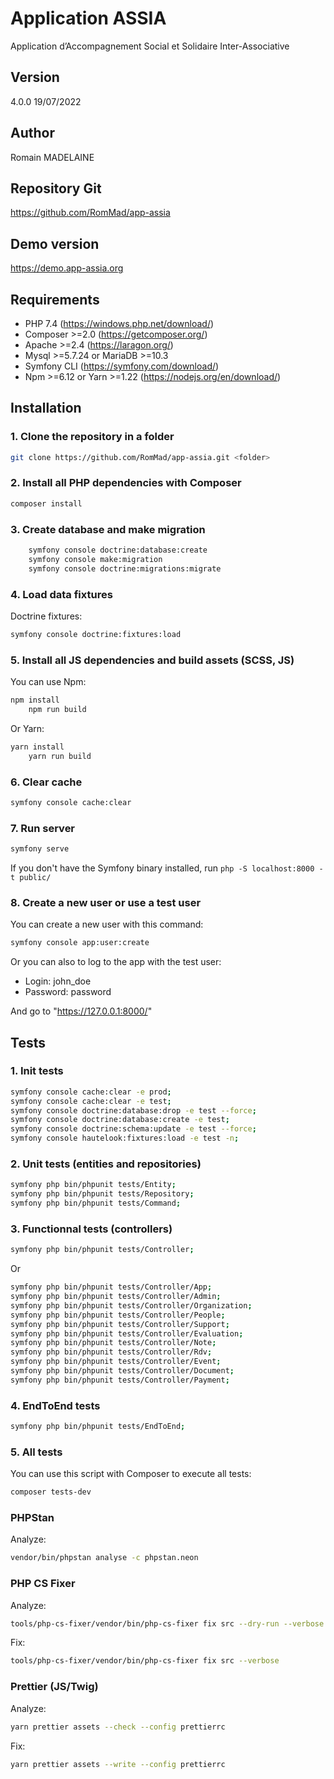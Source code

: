 # Application ASSIA

Application d’Accompagnement Social et Solidaire Inter-Associative

## Version

4.0.0 19/07/2022

## Author

Romain MADELAINE

## Repository Git

<https://github.com/RomMad/app-assia>

## Demo version

<https://demo.app-assia.org>

## Requirements

- PHP 7.4 (<https://windows.php.net/download/>)
- Composer >=2.0 (<https://getcomposer.org/>)
- Apache >=2.4 (<https://laragon.org/>)
- Mysql >=5.7.24 or MariaDB >=10.3
- Symfony CLI (<https://symfony.com/download/>)
- Npm >=6.12 or Yarn >=1.22 (<https://nodejs.org/en/download/>)

## Installation

### 1. Clone the repository in a folder

```bash
git clone https://github.com/RomMad/app-assia.git <folder>
```

### 2. Install all PHP dependencies with Composer

```bash
composer install
```

### 3. Create database and make migration

```bash
    symfony console doctrine:database:create
    symfony console make:migration
    symfony console doctrine:migrations:migrate
```

### 4. Load data fixtures

Doctrine fixtures:

```bash
symfony console doctrine:fixtures:load
```

### 5. Install all JS dependencies and build assets (SCSS, JS)

You can use Npm:

```bash
npm install
    npm run build
```

Or Yarn:

```bash
yarn install
    yarn run build
```

### 6. Clear cache

```bash
symfony console cache:clear
```

### 7. Run server

```bash
symfony serve
```

If you don't have the Symfony binary installed, run `php -S localhost:8000 -t public/`

### 8. Create a new user or use a test user

You can create a new user with this command:

```bash
symfony console app:user:create
```

Or you can also to log to the app with the test user:

- Login: john_doe
- Password: password

And go to "https://127.0.0.1:8000/"

## Tests

### 1. Init tests

```bash
symfony console cache:clear -e prod; 
symfony console cache:clear -e test; 
symfony console doctrine:database:drop -e test --force;
symfony console doctrine:database:create -e test;
symfony console doctrine:schema:update -e test --force;
symfony console hautelook:fixtures:load -e test -n;
```

### 2. Unit tests (entities and repositories)

```bash
symfony php bin/phpunit tests/Entity; 
symfony php bin/phpunit tests/Repository;
symfony php bin/phpunit tests/Command;
```

### 3. Functionnal tests (controllers)

```bash
symfony php bin/phpunit tests/Controller;
```

Or

```bash
symfony php bin/phpunit tests/Controller/App; 
symfony php bin/phpunit tests/Controller/Admin; 
symfony php bin/phpunit tests/Controller/Organization; 
symfony php bin/phpunit tests/Controller/People; 
symfony php bin/phpunit tests/Controller/Support; 
symfony php bin/phpunit tests/Controller/Evaluation; 
symfony php bin/phpunit tests/Controller/Note; 
symfony php bin/phpunit tests/Controller/Rdv; 
symfony php bin/phpunit tests/Controller/Event; 
symfony php bin/phpunit tests/Controller/Document; 
symfony php bin/phpunit tests/Controller/Payment; 
```

### 4. EndToEnd tests

```bash
symfony php bin/phpunit tests/EndToEnd;
```

### 5. All tests

You can use this script with Composer to execute all tests:

```bash
composer tests-dev
```

### PHPStan

Analyze:

```bash
vendor/bin/phpstan analyse -c phpstan.neon
```

### PHP CS Fixer

Analyze:

```bash
tools/php-cs-fixer/vendor/bin/php-cs-fixer fix src --dry-run --verbose
```

Fix:

```bash
tools/php-cs-fixer/vendor/bin/php-cs-fixer fix src --verbose
```

### Prettier (JS/Twig)

Analyze:

```bash
yarn prettier assets --check --config prettierrc
```

Fix:

```bash
yarn prettier assets --write --config prettierrc
```
